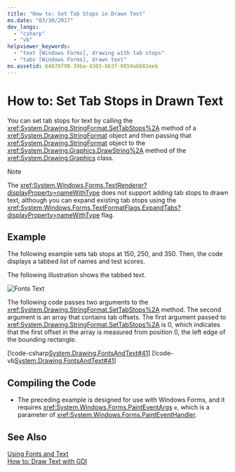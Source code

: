 ```yaml
---
title: "How to: Set Tab Stops in Drawn Text"
ms.date: "03/30/2017"
dev_langs: 
  - "csharp"
  - "vb"
helpviewer_keywords: 
  - "text [Windows Forms], drawing with tab stops"
  - "tabs [Windows Forms], drawn text"
ms.assetid: 64878f98-39ba-4303-b63f-0859ab682eeb
---
```

# How to: Set Tab Stops in Drawn Text
You can set tab stops for text by calling the <xref:System.Drawing.StringFormat.SetTabStops%2A> method of a <xref:System.Drawing.StringFormat> object and then passing that <xref:System.Drawing.StringFormat> object to the <xref:System.Drawing.Graphics.DrawString%2A> method of the <xref:System.Drawing.Graphics> class.  
  
> [!NOTE]
>  The <xref:System.Windows.Forms.TextRenderer?displayProperty=nameWithType> does not support adding tab stops to drawn text, although you can expand existing tab stops using the <xref:System.Windows.Forms.TextFormatFlags.ExpandTabs?displayProperty=nameWithType> flag.  
  
## Example  
 The following example sets tab stops at 150, 250, and 350. Then, the code displays a tabbed list of names and test scores.  
  
 The following illustration shows the tabbed text.  
  
 ![Fonts Text](../../../../docs/framework/winforms/advanced/media/fontstext4.png "fontstext4")  
  
 The following code passes two arguments to the <xref:System.Drawing.StringFormat.SetTabStops%2A> method. The second argument is an array that contains tab offsets. The first argument passed to <xref:System.Drawing.StringFormat.SetTabStops%2A> is 0, which indicates that the first offset in the array is measured from position 0, the left edge of the bounding rectangle.  
  
 [!code-csharp[System.Drawing.FontsAndText#41](../../../../samples/snippets/csharp/VS_Snippets_Winforms/System.Drawing.FontsAndText/CS/Class1.cs#41)]
 [!code-vb[System.Drawing.FontsAndText#41](../../../../samples/snippets/visualbasic/VS_Snippets_Winforms/System.Drawing.FontsAndText/VB/Class1.vb#41)]  
  
## Compiling the Code  
  
- The preceding example is designed for use with Windows Forms, and it requires <xref:System.Windows.Forms.PaintEventArgs> `e`, which is a parameter of <xref:System.Windows.Forms.PaintEventHandler>.  
  
## See Also  
 [Using Fonts and Text](../../../../docs/framework/winforms/advanced/using-fonts-and-text.md)  
 [How to: Draw Text with GDI](../../../../docs/framework/winforms/advanced/how-to-draw-text-with-gdi.md)
